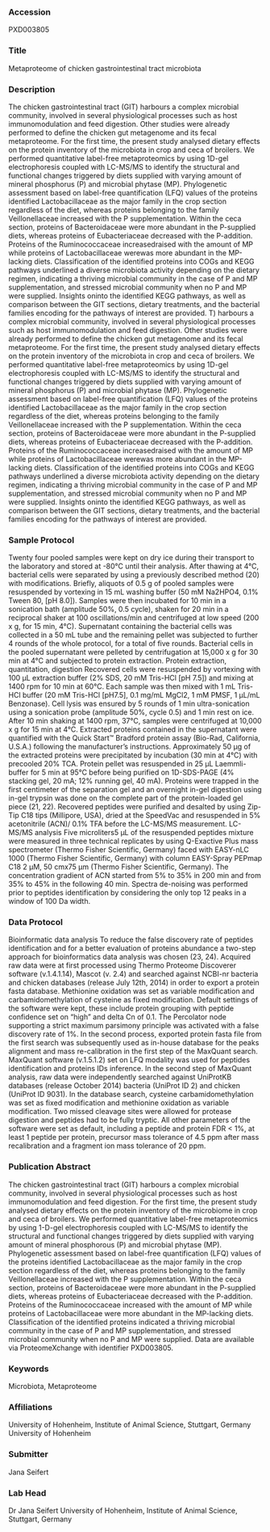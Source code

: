 ### Accession
PXD003805

### Title
Metaproteome of chicken gastrointestinal tract microbiota

### Description
The chicken gastrointestinal tract (GIT) harbours a complex microbial community, involved in several physiological processes such as host immunomodulation and feed digestion. Other studies were already performed to define the chicken gut metagenome and its fecal metaproteome. For the first time, the present study analysed dietary effects on the protein inventory of the microbiota in crop and ceca of broilers. We performed quantitative label-free metaproteomics by using 1D-gel electrophoresis coupled with LC-MS/MS to identify the structural and functional changes triggered by diets supplied with varying amount of mineral phosphorus (P) and microbial phytase (MP). Phylogenetic assessment based on label-free quantification (LFQ) values of the proteins identified Lactobacillaceae as the major family in the crop section regardless of the diet, whereas proteins belonging to the family Veillonellaceae increased with the P supplementation. Within the ceca section, proteins of Bacteroidaceae were more abundant in the P-supplied diets, whereas proteins of Eubacteriaceae decreased with the P-addition. Proteins of the Ruminococcaceae increasedraised with the amount of MP while proteins of Lactobacillaceae werewas more abundant in the MP-lacking diets. Classification of the identified proteins into COGs and KEGG pathways underlined a diverse microbiota activity depending on the dietary regimen, indicating a thriving microbial community in the case of P and MP supplementation, and stressed microbial community when no P and MP were supplied. Insights oninto the identified KEGG pathways, as well as comparison between the GIT sections, dietary treatments, and the bacterial families encoding for the pathways of interest are provided. T) harbours a complex microbial community, involved in several physiological processes such as host immunomodulation and feed digestion. Other studies were already performed to define the chicken gut metagenome and its fecal metaproteome. For the first time, the present study analysed dietary effects on the protein inventory of the microbiota in crop and ceca of broilers. We performed quantitative label-free metaproteomics by using 1D-gel electrophoresis coupled with LC-MS/MS to identify the structural and functional changes triggered by diets supplied with varying amount of mineral phosphorus (P) and microbial phytase (MP). Phylogenetic assessment based on label-free quantification (LFQ) values of the proteins identified Lactobacillaceae as the major family in the crop section regardless of the diet, whereas proteins belonging to the family Veillonellaceae increased with the P supplementation. Within the ceca section, proteins of Bacteroidaceae were more abundant in the P-supplied diets, whereas proteins of Eubacteriaceae decreased with the P-addition. Proteins of the Ruminococcaceae increasedraised with the amount of MP while proteins of Lactobacillaceae werewas more abundant in the MP-lacking diets. Classification of the identified proteins into COGs and KEGG pathways underlined a diverse microbiota activity depending on the dietary regimen, indicating a thriving microbial community in the case of P and MP supplementation, and stressed microbial community when no P and MP were supplied. Insights oninto the identified KEGG pathways, as well as comparison between the GIT sections, dietary treatments, and the bacterial families encoding for the pathways of interest are provided.

### Sample Protocol
Twenty four pooled samples were kept on dry ice during their transport to the laboratory and stored at -80°C until their analysis. After thawing at 4°C, bacterial cells were separated by using a previously described method (20) with modifications. Briefly, aliquots of 0.5 g of pooled samples were resuspended by vortexing in 15 mL washing buffer (50 mM Na2HPO4, 0.1% Tween 80, [pH 8.0]). Samples were then incubated for 10 min in a sonication bath (amplitude 50%, 0.5 cycle), shaken for 20 min in a reciprocal shaker at 100 oscillations/min and centrifuged at low speed (200 x g, for 15 min, 4°C). Supernatant containing the bacterial cells was collected in a 50 mL tube and the remaining pellet was subjected to further 4 rounds of the whole protocol, for a total of five rounds. Bacterial cells in the pooled supernatant were pelleted by centrifugation at 15,000 x g for 30 min at 4°C and subjected to protein extraction.  Protein extraction, quantitation, digestion Recovered cells were resuspended by vortexing with 100 µL extraction buffer (2% SDS, 20 mM Tris-HCl [pH 7.5]) and mixing at 1400 rpm for 10 min at 60°C. Each sample was then mixed with 1 mL Tris-HCl buffer (20 mM Tris-HCl [pH7.5], 0.1 mg/mL MgCl2, 1 mM PMSF, 1 µL/mL Benzonase). Cell lysis was ensured by 5 rounds of 1 min ultra-sonication using a sonication probe (amplitude 50%, cycle 0.5) and 1 min rest on ice. After 10 min shaking at 1400 rpm, 37°C, samples were centrifuged at 10,000 x g for 15 min at 4°C. Extracted proteins contained in the supernatant were quantified with the Quick Start™ Bradford protein assay (Bio-Rad, California, U.S.A.) following the manufacturer’s instructions. Approximately 50 µg of the extracted proteins were precipitated by incubation (30 min at 4°C) with precooled 20% TCA. Protein pellet was resuspended in 25 µL Laemmli-buffer for 5 min at 95°C before being purified on 1D-SDS-PAGE (4% stacking gel, 20 mA; 12% running gel, 40 mA). Proteins were trapped in the first centimeter of the separation gel and an overnight in-gel digestion using in-gel trypsin was done on the complete part of the protein-loaded gel piece (21, 22). Recovered peptides were purified and desalted by using Zip-Tip C18 tips (Millipore, USA), dried at the SpeedVac and resuspended in 5% acetonitrile (ACN)/ 0.1% TFA before the LC-MS/MS measurement. LC-MS/MS analysis Five microliters5 µL of the resuspended peptides mixture were measured in three technical replicates by using Q-Exactive Plus mass spectrometer (Thermo Fisher Scientific, Germany) faced with EASY-nLC 1000 (Thermo Fisher Scientific, Germany) with column EASY-Spray PEPmap C18 2 µM, 50 cmx75 µm (Thermo Fisher Scientific, Germany). The concentration gradient of ACN started from 5% to 35% in 200 min and from 35% to 45% in the following 40 min. Spectra de-noising was performed prior to peptides identification by considering the only top 12 peaks in a window of 100 Da width.

### Data Protocol
Bioinformatic data analysis To reduce the false discovery rate of peptides identification and for a better evaluation of proteins abundance a two-step approach for bioinformatics data analysis was chosen (23, 24). Acquired raw data were at first processed using Thermo Proteome Discoverer software (v.1.4.1.14), Mascot (v. 2.4) and searched against NCBI-nr bacteria and chicken databases (release July 12th, 2014) in order to export a protein fasta database. Methionine oxidation was set as variable modification and carbamidomethylation of cysteine as fixed modification. Default settings of the software were kept, these include protein grouping with peptide confidence set on “high” and delta Cn of 0.1. The Percolator node supporting a strict maximum parsimony principle was activated with a false discovery rate of 1%. In the second process, exported protein fasta file from the first search was subsequently used as in-house database for the peaks alignment and mass re-calibration in the first step of the MaxQuant search. MaxQuant software (v.1.5.1.2) set on LFQ modality was used for peptides identification and proteins IDs inference. In the second step of MaxQuant analysis, raw data were independently searched against UniProtKB databases (release October 2014) bacteria (UniProt ID 2) and chicken (UniProt ID 9031). In the database search, cysteine carbamidomethylation was set as fixed modification and methionine oxidation as variable modification. Two missed cleavage sites were allowed for protease digestion and peptides had to be fully tryptic. All other parameters of the software were set as default, including a peptide and protein FDR < 1%, at least 1 peptide per protein, precursor mass tolerance of 4.5 ppm after mass recalibration and a fragment ion mass tolerance of 20 ppm.

### Publication Abstract
The chicken gastrointestinal tract (GIT) harbours a complex microbial community, involved in several physiological processes such as host immunomodulation and feed digestion. For the first time, the present study analysed dietary effects on the protein inventory of the microbiome in crop and ceca of broilers. We performed quantitative label-free metaproteomics by using 1-D-gel electrophoresis coupled with LC-MS/MS to identify the structural and functional changes triggered by diets supplied with varying amount of mineral phosphorous (P) and microbial phytase (MP). Phylogenetic assessment based on label-free quantification (LFQ) values of the proteins identified Lactobacillaceae as the major family in the crop section regardless of the diet, whereas proteins belonging to the family Veillonellaceae increased with the P supplementation. Within the ceca section, proteins of Bacteroidaceae were more abundant in the P-supplied diets, whereas proteins of Eubacteriaceae decreased with the P-addition. Proteins of the Ruminococcaceae increased with the amount of MP while proteins of Lactobacillaceae were more abundant in the MP-lacking diets. Classification of the identified proteins indicated a thriving microbial community in the case of P and MP supplementation, and stressed microbial community when no P and MP were supplied. Data are available via ProteomeXchange with identifier PXD003805.

### Keywords
Microbiota, Metaproteome

### Affiliations
University of Hohenheim, Institute of Animal Science, Stuttgart, Germany
University of Hohenheim

### Submitter
Jana Seifert

### Lab Head
Dr Jana Seifert
University of Hohenheim, Institute of Animal Science, Stuttgart, Germany


